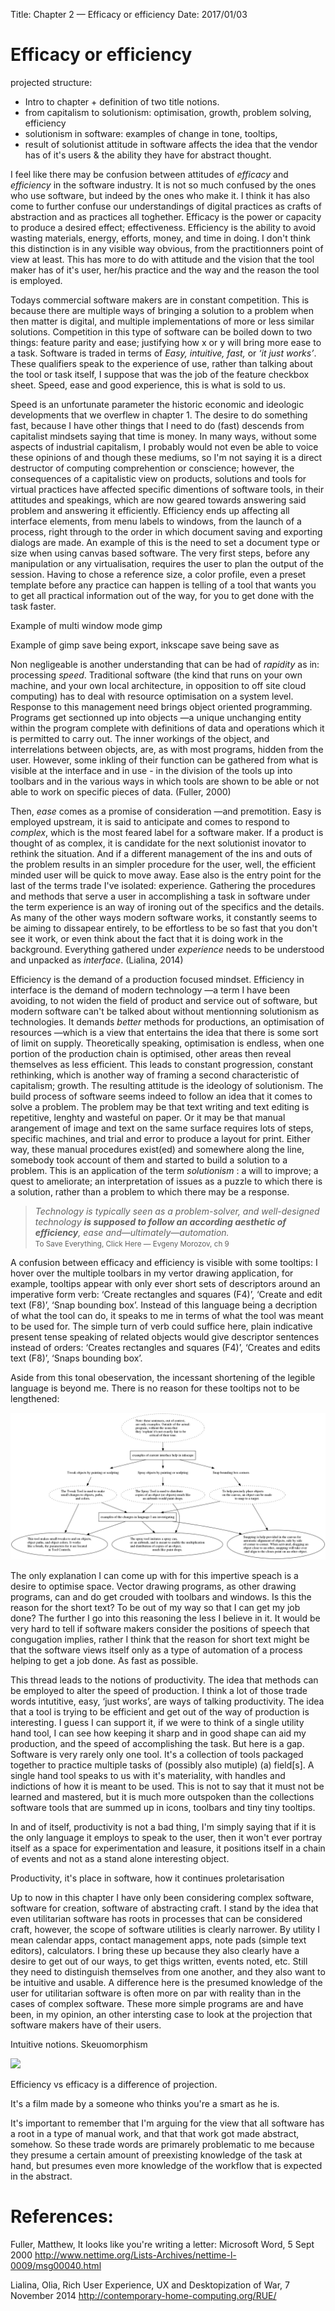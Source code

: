 Title: Chapter 2 — Efficacy or efficiency
Date: 2017/01/03

# Efficacy or efficiency

projected structure:

* Intro to chapter + definition of two title notions.
* from capitalism to solutionism: optimisation, growth, problem solving, efficiency
* solutionism in software: examples of change in tone, tooltips,
* result of solutionist attitude in software affects the idea that the vendor has of it's users & the ability they have for abstract thought.

I feel like there may be confusion between attitudes of *efficacy* and *efficiency* in the software industry. It is not so much confused by the ones who use software, but indeed by the ones who make it. I think it has also come to further confuse our understandings of digital practices as crafts of abstraction and as practices all toghether. Efficacy is the power or capacity to produce a desired effect; effectiveness. Efficiency is the ability to avoid wasting materials, energy, efforts, money, and time in doing. I don't think this distinction is in any visible way obvious, from the practitionners point of view at least. This has more to do with attitude and the vision that the tool maker has of it's user, her/his practice and the way and the reason the tool is employed.

Todays commercial software makers are in constant competition. This is because there are multiple ways of bringing a solution to a problem when then matter is digital, and multiple implementations of more or less similar solutions. Competition in this type of software can be boiled down to two things: feature parity and ease; justifying how x or y will bring more ease to a task. Software is traded in terms of *Easy, intuitive, fast,* or *‘it just works’*. These qualifiers speak to the experience of use, rather than talking about the tool or task itself, I suppose that was the job of the feature checkbox sheet. Speed, ease and good experience, this is what is sold to us.

Speed is an unfortunate parameter the historic economic and ideologic developments that we overflew in chapter 1. The desire to do something fast, because I have other things that I need to do (fast) descends from capitalist mindsets saying that time is money. In many ways, without some aspects of industrial capitalism, I probably would not even be able to voice these opinions of and though these mediums, so I'm not saying it is a direct destructor of computing comprehention or conscience; however, the consequences of a capitalistic view on products, solutions and tools for virtual practices have affected specific dimentions of software tools, in their attitudes and speakings, which are now geared towards answering said problem and answering it efficiently. Efficiency ends up affecting all interface elements, from menu labels to windows, from the launch of a process, right through to the order in which document saving and exporting dialogs are made. An example of this is the need to set a document type or size when using canvas based software. The very first steps, before any manipulation or any virtualisation, requires the user to plan the output of the session. Having to chose a reference size, a color profile, even a preset template before any practice can happen is telling of a tool that wants you to get all practical information out of the way, for you to get done with the task faster.

Example of multi window mode gimp

Example of gimp save being export, inkscape save being save as

Non negligeable is another understanding that can be had of *rapidity* as in: processing *speed*. Traditional software (the kind that runs on your own machine, and your own local architecture, in opposition to off site cloud computing) has to deal with resource optimisation on a system level. Response to this management need brings object oriented programming. Programs get sectionned up into objects —a unique unchanging entity within the program complete with definitions of data and operations which it is permitted to carry out. The inner workings of the object, and interrelations between objects, are, as with most programs, hidden from the user. However, some inkling of their function can be gathered from what is visible at the interface and in use - in the division of the tools up into toolbars and in the various ways in which tools are shown to be able or not able to work on specific pieces of data. (Fuller, 2000)

Then, *ease* comes as a promise of consideration —and premotition. Easy is employed upstream, it is said to anticipate and comes to respond to *complex*, which is the most feared label for a software maker. If a product is thought of as complex, it is candidate for the next solutionist inovator to rethink the situation. And if a different management of the ins and outs of the problem results in an simpler procedure for the user, well, the efficient minded user will be quick to move away. Ease also is the entry point for the last of the terms trade I've isolated: experience. Gathering the procedures and methods that serve a user in accomplishing a task in software under the term experience is an way of ironing out of the specifics and the details. As many of the other ways modern software works, it constantly seems to be aiming to dissapear entirely, to be effortless to be so fast that you don't see it work, or even think about the fact that it is doing work in the background. Everything gathered under *experience* needs to be understood and unpacked as *interface*. (Lialina, 2014)

Efficiency is the demand of a production focused mindset. Efficiency in interface is the demand of modern technology —a term I have been avoiding, to not widen the field of product and service out of software, but modern software can't be talked about without mentionning solutionism as technologies. It demands *better* methods for productions, an optimisation of resources —which is a view that entertains the idea that there is some sort of limit on supply. Theoretically speaking, optimisation is endless, when one portion of the production chain is optimised, other areas then reveal themselves as less efficient. This leads to constant progression, constant rethinking, which is another way of framing a second characteristic of capitalism; growth. The resulting attitude is the ideology of solutionism. The build process of software seems indeed to follow an idea that it comes to solve a problem. The problem may be that text writing and text editing is repetitive, lenghty and wasteful on paper. Or it may be that manual arangement of image and text on the same surface requires lots of steps, specific machines, and trial and error to produce a layout for print. Either way, these manual procedures exist(ed) and somewhere along the line, somebody took account of them and started to build a solution to a problem. This is an application of the term *solutionism* : a will to improve; a quest to ameliorate; an interpretation of issues as a puzzle to which there is a solution, rather than a problem to which there may be a response.

> *Technology is typically seen as a problem-solver, and well-designed technology **is supposed to follow an according aesthetic of efficiency**, ease and—ultimately—automation.*
<br><small>To Save Everything, Click Here — Evgeny Morozov, ch 9</small>



A confusion between efficacy and efficiency is visible with some tooltips: I hover over the multiple toolbars in my vertor drawing application, for example, tooltips appear with only ever short sets of descriptors around an imperative form verb: ‘Create rectangles and squares (F4)’, ‘Create and edit text (F8)’, ‘Snap bounding box’. Instead of this language being a decription of what the tool can do, it speaks to me in terms of what the tool was meant to be used for. The simple turn of verb could suffice here, plain indicative present tense speaking of related objects would give descriptor sentences instead of orders: ‘Creates rectangles and squares (F4)’, ‘Creates and edits text (F8)’, ‘Snaps bounding box’.

Aside from this tonal obeservation, the incessant shortening of the legible language is beyond me. There is no reason for these tooltips not to be lengthened:

![](../images/project-proposal%20presentation/_3modes-of-address-language-change.png)

The only explanation I can come up with for this impertive speach is a desire to optimise space. Vector drawing programs, as other drawing programs, can and do get crouded with toolbars and windows. Is this the reason for the short text? To be out of my way so that I can get my job done? The further I go into this reasoning the less I believe in it. It would be very hard to tell if software makers consider the positions of speech that congugation implies, rather I think that the reason for short text might be that the software views itself only as a type of automation of a process helping to get a job done. As fast as possible.

This thread leads to the notions of productivity. The idea that methods can be employed to alter the speed of production. I think a lot of those trade words intutitive, easy, ‘just works’, are ways of talking productivity. The idea that a tool is trying to be efficient and get out of the way of production is interesting. I guess I can support it, if we were to think of a single utility hand tool, I can see how keeping it sharp and in good shape can aid my production, and the speed of accomplishing the task. But here is a gap. Software is very rarely only one tool. It's a collection of tools packaged together to practice multiple tasks of (possibly also mutiple) (a) field[s]. A single hand tool speaks to us with it's materiality, with handles and indictions of how it is meant to be used. This is not to say that it must not be learned and mastered, but it is much more outspoken than the collections software tools that are summed up in icons, toolbars and tiny tiny tooltips.

In and of itself, productivity is not a bad thing, I'm simply saying that if it is the only language it employs to speak to the user, then it won't ever portray itself as a space for experimentation and leasure, it positions itself in a chain of events and not as a stand alone interesting object.

Productivity, it's place in software, how it continues proletarisation

Up to now in this chapter I have only been considering complex software, software for creation, software of abstracting craft. I stand by the idea that even utilitarian software has roots in processes that can be considered craft, however, the scope of software utilities is clearly narrower. By utility I mean calendar apps, contact management apps, note pads (simple text editors), calculators. I bring these up because they also clearly have a desire to get out of our ways, to get thigs written, events noted, etc. Still they need to distinguish themselves from one another, and they also want to be intuitive and usable. A difference here is the presumed knowledge of the user for utilitarian software is often more on par with reality than in the cases of complex software. These more simple programs are and have been, in my opinion, an other intersting case to look at the projection that software makers have of their users.

Intuitive notions. Skeuomorphism

![](/images/Menu-Bar-Name-Removal-GIF.gif)

Efficiency vs efficacy is a difference of projection.

It's a film made by a someone who thinks you're a smart as he is.

<!-- What is the criterium for well-designed visual production software? Is that criterium in line with the established understanding of digital craft?
Is there a larger misunderstanding in software between efficiency and efficacy? -->

It's important to remember that I'm arguing for the view that all software has a root in a type of manual work, and that that work got made abstract, somehow. So these trade words are primarely problematic to me because they presume a certain amount of preexisting knowledge of the task at hand, but presumes even more knowledge of the workflow that is expected in the abstract.


# References:

Fuller, Matthew, It looks like you're writing a letter: Microsoft Word, 5 Sept 2000 http://www.nettime.org/Lists-Archives/nettime-l-0009/msg00040.html

Lialina, Olia, Rich User Experience, UX and Desktopization of War, 7 November 2014 http://contemporary-home-computing.org/RUE/
